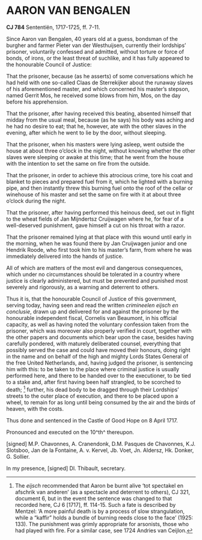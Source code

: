 # AARON VAN BENGALEN

**CJ 784** Sententiën, 1717-1725, ff. 7-11.

Since Aaron van Bengalen, 40 years old at a guess, bondsman of the burgher and farmer Pieter van der Westhuijsen, currently their lordships’ prisoner, voluntarily confessed and admitted, without torture or force of bonds, of irons, or the least threat of suchlike, and it has fully appeared to the honourable Council of Justice:

That the prisoner, because (as he asserts) of some conversations which he had held with one so-called Claas de Sterrekijker about the runaway slaves of his aforementioned master, and which concerned his master’s stepson, named Gerrit Mos, he received some blows from him, Mos, on the day before his apprehension.

That the prisoner, after having received this beating, absented himself that midday from the usual meal, because (as he says) his body was aching and he had no desire to eat; that he, however, ate with the other slaves in the evening, after which he went to lie by the door, without sleeping.

That the prisoner, when his masters were lying asleep, went outside the house at about three o’clock in the night, without knowing whether the other slaves were sleeping or awake at this time; that he went from the house with the intention to set the same on fire from the outside.

That the prisoner, in order to achieve this atrocious crime, tore his coat and blanket to pieces and prepared fuel from it, which he lighted with a burning pipe, and then instantly threw this burning fuel onto the roof of the cellar or winehouse of his master and set the same on fire with it at about three o’clock during the night.

That the prisoner, after having performed this heinous deed, set out in flight to the wheat fields of Jan Mijndertsz Cruijwagen where he, for fear of a well-deserved punishment, gave himself a cut on his throat with a razor.

That the prisoner remained lying at that place with this wound until early in the morning, when he was found there by Jan Cruijwagen junior and one Hendrik Roode, who first took him to his master’s farm, from where he was immediately delivered into the hands of justice.

All of which are matters of the most evil and dangerous consequences, which under no circumstances should be tolerated in a country where justice is clearly administered, but must be prevented and punished most severely and rigorously, as a warning and deterrent to others.

Thus it is, that the honourable Council of Justice of this government, serving today, having seen and read the written *crimineelen eijsch en conclusie*, drawn up and delivered for and against the prisoner by the honourable independent fiscal, Cornelis van Beaumont, in his official capacity, as well as having noted the voluntary confession taken from the prisoner, which was moreover also properly verified in court, together with the other papers and documents which bear upon the case, besides having carefully pondered, with maturely deliberated counsel, everything that possibly served the case and could have moved their honours, doing right in the name and on behalf of the high and mighty Lords States General of the free United Netherlands, and, having judged the prisoner, is sentencing him with this: to be taken to the place where criminal justice is usually performed here, and there to be handed over to the executioner, to be tied to a stake and, after first having been half strangled, to be scorched to death; [^1] further, his dead body to be dragged through their Lordships’ streets to the outer place of execution, and there to be placed upon a wheel, to remain for as long until being consumed by the air and the birds of heaven, with the costs.

Thus done and sentenced in the Castle of Good Hope on 8 April 1717.

Pronounced and executed on the 10^th^ thereupon.

\[signed\] M.P. Chavonnes, A. Cranendonk, D.M. Pasques de Chavonnes, K.J. Slotsboo, Jan de la Fontaine, A. v. Kervel, Jb. Voet, Jn. Aldersz, Hk. Donker, G. Sollier.

In my presence, \[signed\] Dl. Thibault, secretary.

[^1]: The *eijsch* recommended that Aaron be burnt alive ‘tot spectakel en afschrik van anderen’ (as a spectacle and deterrent to others), CJ 321, document 6, but in the event the sentence was changed to that recorded here, CJ 6 \[1717\], ff. 114-15. Such a fate is described by Mentzel: ‘A more painful death is by a process of slow strangulation, while a “kaffir” holds a bundle of burning reeds close to the face’ (1925: 133). The punishment was grimly appropriate for arsonists, those who had played with fire. For a similar case, see 1724 Andries van Ceijlon.